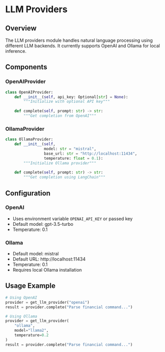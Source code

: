 # LLM Providers

## Overview
The LLM providers module handles natural language processing using different LLM backends. It currently supports OpenAI and Ollama for local inference.

## Components

### OpenAIProvider
```python
class OpenAIProvider:
    def __init__(self, api_key: Optional[str] = None):
        """Initialize with optional API key"""
    
    def complete(self, prompt: str) -> str:
        """Get completion from OpenAI"""
```

### OllamaProvider
```python
class OllamaProvider:
    def __init__(self, 
                 model: str = "mistral",
                 base_url: str = "http://localhost:11434",
                 temperature: float = 0.1):
        """Initialize Ollama provider"""
    
    def complete(self, prompt: str) -> str:
        """Get completion using LangChain"""
```

## Configuration
### OpenAI
- Uses environment variable `OPENAI_API_KEY` or passed key
- Default model: gpt-3.5-turbo
- Temperature: 0.1

### Ollama
- Default model: mistral
- Default URL: http://localhost:11434
- Temperature: 0.1
- Requires local Ollama installation

## Usage Example
```python
# Using OpenAI
provider = get_llm_provider("openai")
result = provider.complete("Parse financial command...")

# Using Ollama
provider = get_llm_provider(
    "ollama",
    model="llama2",
    temperature=0.2
)
result = provider.complete("Parse financial command...")
``` 